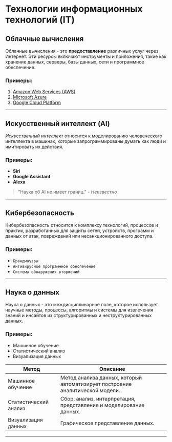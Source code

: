 # Технологии информационных технологий (IT)

## Облачные вычисления

Облачные вычисления - это **предоставление** различных услуг через Интернет. Эти ресурсы включают инструменты и приложения, такие как хранение данных, серверы, базы данных, сети и программное обеспечение.

### Примеры:
1. [Amazon Web Services (AWS)](https://aws.amazon.com/)
2. [Microsoft Azure](https://azure.microsoft.com/)
3. [Google Cloud Platform](https://cloud.google.com/)

---

## Искусственный интеллект (AI)

*Искусственный интеллект* относится к моделированию человеческого интеллекта в машинах, которые запрограммированы думать как люди и имитировать их действия.

### Примеры:
- **Siri**
- **Google Assistant**
- **Alexa**

> "Наука об AI не имеет границ." - _Неизвестно_

---

## Кибербезопасность

Кибербезопасность относится к комплексу технологий, процессов и практик, разработанных для защиты сетей, устройств, программ и данных от атак, повреждений или несанкционированного доступа.

### Примеры:
- `Брандмауэры`
- `Антивирусное программное обеспечение`
- `Системы обнаружения вторжений`

---

## Наука о данных

Наука о данных - это междисциплинарное поле, которое использует научные методы, процессы, алгоритмы и системы для извлечения знаний и инсайтов из структурированных и неструктурированных данных.

### Примеры:
- Машинное обучение
- Статистический анализ
- Визуализация данных

| Метод | Описание |
| --- | --- |
| Машинное обучение | Метод анализа данных, который автоматизирует построение аналитической модели. |
| Статистический анализ | Сбор, анализ, интерпретация, представление и моделирование данных. |
| Визуализация данных | Графическое представление данных. |

---